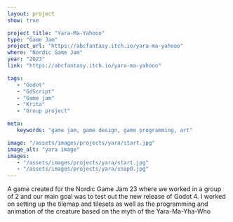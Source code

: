 ```yaml
---
layout: project
show: true

project_title: "Yara-Ma-Yahooo"
type: "Game Jam"
project_url: "https://abcfantasy.itch.io/yara-ma-yahooo"
where: "Nordic Game Jam"
year: "2023"
link: "https://abcfantasy.itch.io/yara-ma-yahooo"

tags: 
   - "Godot"
   - "GdScript"
   - "Game jam"
   - "Krita"
   - "Group project"

meta:
   keywords: "game jam, game design, game programming, art"

image: "/assets/images/projects/yara/start.jpg"
image_alt: "yara image"
images:
   - "/assets/images/projects/yara/start.jpg"
   - "/assets/images/projects/yara/snap0.jpg"
---
```

A game created for the Nordic Game Jam 23 where we worked in a group of 2 and our main goal was to test out the new release of Godot 4. I worked on setting up the tilemap and tilesets as well as the programming and animation of the creature based on the myth of the Yara-Ma-Yha-Who